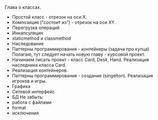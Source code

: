 Глава о классах.

* Простой класс - отрезок на оси Х.
* Композиция ("состоит из") - отрезок на оси XY.
* Перегрузка операций
* Инкапсуляция
* staticmethod и classmethod
* Наследование
* Паттерны программирования - контейнеры (задача про купца)
Полагаю, тут следует начать новую главу - курсовой проект.
* Начинаем писать проект - класс Card, Desk, Hand. Реализация наследника класса Card.
* Реализация контейнеров.
* Паттерны программирования - создание (singelton). Реализация игроков и игры.
* Графика
* Сетевой интерфейс
* БД
Не забыть:
* работа с файлами
* format
* исключения
